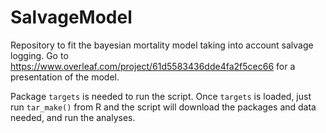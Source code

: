 # SalvageModel

Repository to fit the bayesian mortality model taking into account salvage logging. Go to https://www.overleaf.com/project/61d5583436dde4fa2f5cec66 for a presentation of the model. 

Package ```targets``` is needed to run the script. Once ```targets``` is loaded, just run ```tar_make()``` from R and the script will download the packages and data needed, and run the analyses. 
